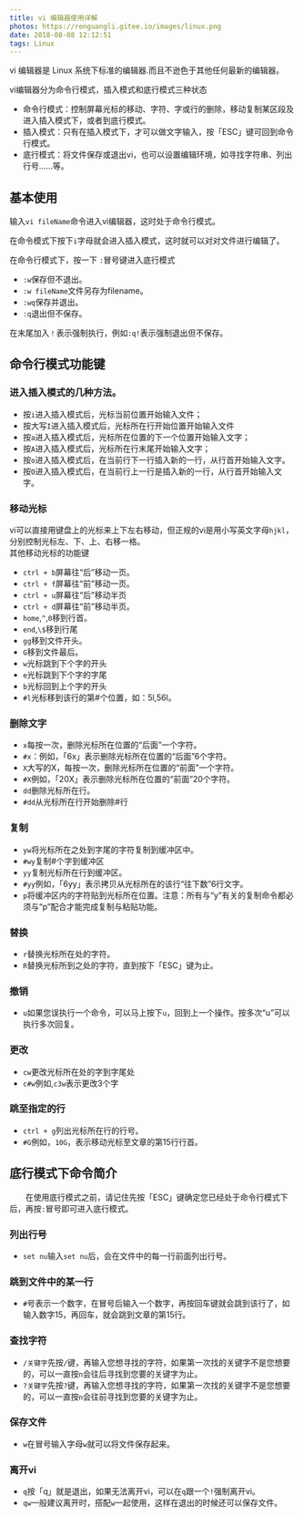```yaml
---
title: vi 编辑器使用详解
photos: https://renguangli.gitee.io/images/linux.png
date: 2018-08-08 12:12:51
tags: Linux
---
```


vi 编辑器是 Linux 系统下标准的编辑器.而且不逊色于其他任何最新的编辑器。

<!-- more -->

vi编辑器分为命令行模式，插入模式和底行模式三种状态
- 命令行模式：控制屏幕光标的移动、字符、字或行的删除，移动复制某区段及进入插入模式下，或者到底行模式。   
- 插入模式：只有在插入模式下，才可以做文字输入，按「ESC」键可回到命令行模式。
- 底行模式：将文件保存或退出vi，也可以设置编辑环境，如寻找字符串、列出行号……等。 

## 基本使用

输入`vi fileName`命令进入vi编辑器，这时处于命令行模式。

在命令模式下按下`i`字母就会进入插入模式，这时就可以对对文件进行编辑了。  

在命令行模式下，按一下 `:`冒号键进入底行模式
- `:w`保存但不退出。
- `:w fileName`文件另存为filename。
- `:wq`保存并退出。
- `:q`退出但不保存。  

在末尾加入`！`表示强制执行，例如`:q!`表示强制退出但不保存。

## 命令行模式功能键 

### 进入插入模式的几种方法。

- 按`i`进入插入模式后，光标当前位置开始输入文件；
- 按大写`I`进入插入模式后，光标所在行开始位置开始输入文件
- 按`a`进入插入模式后，光标所在位置的下一个位置开始输入文字； 
- 按`A`进入插入模式后，光标所在行末尾开始输入文字； 
- 按`o`进入插入模式后，在当前行下一行插入新的一行，从行首开始输入文字。 
- 按`O`进入插入模式后，在当前行上一行是插入新的一行，从行首开始输入文字。

### 移动光标

vi可以直接用键盘上的光标来上下左右移动，但正规的vi是用小写英文字母`hjkl`，分别控制光标左、下、上、右移一格。   
其他移动光标的功能键

- `ctrl + b`屏幕往“后”移动一页。 
- `ctrl + f`屏幕往“前”移动一页。 
- `ctrl + u`屏幕往“后”移动半页
- `ctrl + d`屏幕往“前”移动半页。
- `home`,`^`,`0`移到行首。
- `end`,`\$`移到行尾
- `gg`移到文件开头。
- `G`移到文件最后。
- `w`光标跳到下个字的开头 
- `e`光标跳到下个字的字尾 
- `b`光标回到上个字的开头 
- `#l`光标移到该行的第#个位置，如：5l,56l。 

### 删除文字

- `x`每按一次，删除光标所在位置的“后面”一个字符。 
- `#x`：例如，「6x」表示删除光标所在位置的“后面”6个字符。 
- `X`大写的X，每按一次，删除光标所在位置的“前面”一个字符。 
- `#X`例如，「20X」表示删除光标所在位置的“前面”20个字符。 
- `dd`删除光标所在行。 
- `#dd`从光标所在行开始删除#行 

### 复制

- `yw`将光标所在之处到字尾的字符复制到缓冲区中。 
- `#wy`复制#个字到缓冲区 
- `yy`复制光标所在行到缓冲区。 
- `#yy`例如，「6yy」表示拷贝从光标所在的该行“往下数”6行文字。 
- `p`将缓冲区内的字符贴到光标所在位置。注意：所有与“y”有关的复制命令都必须与“p”配合才能完成复制与粘贴功能。

### 替换

- `r`替换光标所在处的字符。 
- `R`替换光标所到之处的字符，直到按下「ESC」键为止。 

### 撤销

- `u`如果您误执行一个命令，可以马上按下`u`，回到上一个操作。按多次“u”可以执行多次回复。 

### 更改

- `cw`更改光标所在处的字到字尾处 
- `c#w`例如,`c3w`表示更改3个字 

### 跳至指定的行

- `ctrl + g`列出光标所在行的行号。 
- `#G`例如，`10G`，表示移动光标至文章的第15行行首。 

## 底行模式下命令简介 
　　在使用底行模式之前，请记住先按「ESC」键确定您已经处于命令行模式下后，再按`:`冒号即可进入底行模式。 

### 列出行号

- `set nu`输入`set nu`后，会在文件中的每一行前面列出行号。 

### 跳到文件中的某一行

- `#`号表示一个数字，在冒号后输入一个数字，再按回车键就会跳到该行了，如输入数字15，再回车，就会跳到文章的第15行。 

### 查找字符

- `/关键字`先按`/`键，再输入您想寻找的字符，如果第一次找的关键字不是您想要的，可以一直按`n`会往后寻找到您要的关键字为止。 
- `?关键字`先按`?`键，再输入您想寻找的字符，如果第一次找的关键字不是您想要的，可以一直按`n`会往前寻找到您要的关键字为止。 

### 保存文件

- `w`在冒号输入字母`w`就可以将文件保存起来。 

### 离开vi

- `q`按「q」就是退出，如果无法离开vi，可以在`q`跟一个`!`强制离开vi。 
- `qw`一般建议离开时，搭配`w`一起使用，这样在退出的时候还可以保存文件。 





